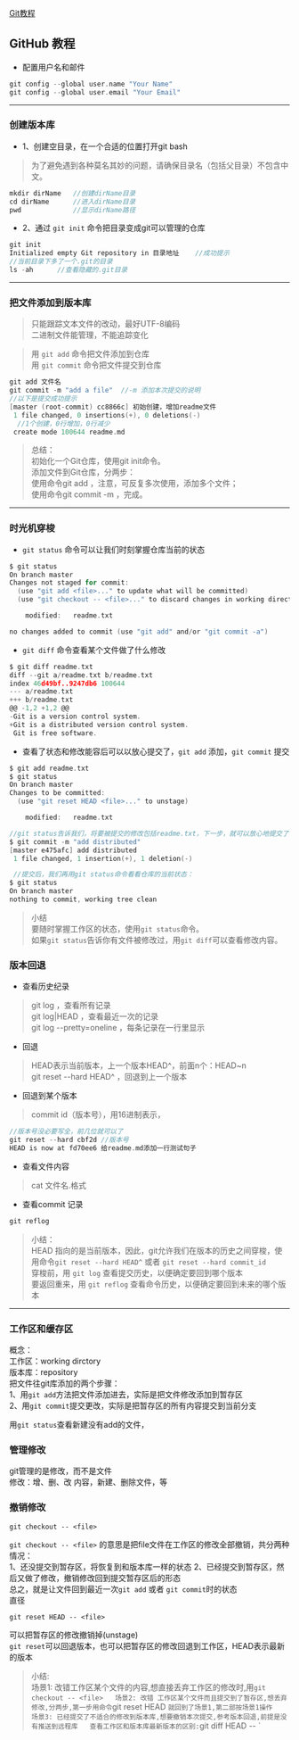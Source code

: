 
[Git教程](https://www.liaoxuefeng.com/wiki/0013739516305929606dd18361248578c67b8067c8c017b000)
## GitHub 教程
* 配置用户名和邮件
``` c
git config --global user.name "Your Name"
git config --global user.email "Your Email"
```
---
### 创建版本库
* 1、创建空目录，在一个合适的位置打开git bash
> 为了避免遇到各种莫名其妙的问题，请确保目录名（包括父目录）不包含中文。
``` c
mkdir dirName   //创建dirName目录
cd dirName      //进入dirName目录
pwd             //显示dirName路径
```
* 2、通过 `git init` 命令把目录变成git可以管理的仓库
``` c
git init        
Initialized empty Git repository in 目录地址    //成功提示
//当前目录下多了一个.git的目录
ls -ah      //查看隐藏的.git目录
```
---
### 把文件添加到版本库
> 只能跟踪文本文件的改动，最好UTF-8编码 \
> 二进制文件能管理，不能追踪变化

> 用 `git add` 命令把文件添加到仓库 \
> 用 `git commit` 命令把文件提交到仓库
``` c
git add 文件名          
git commit -m "add a file"  //-m 添加本次提交的说明
//以下是提交成功提示
[master (root-commit) cc8866c] 初始创建，增加readme文件     
 1 file changed, 0 insertions(+), 0 deletions(-)   
  //1个创建，0行增加，0行减少
 create mode 100644 readme.md
```
> 总结： \
初始化一个Git仓库，使用git init命令。 \
添加文件到Git仓库，分两步： \
使用命令git add <file>，注意，可反复多次使用，添加多个文件； \
使用命令git commit -m <message>，完成。
---
### 时光机穿梭
* `git status` 命令可以让我们时刻掌握仓库当前的状态
``` c
$ git status
On branch master
Changes not staged for commit:
  (use "git add <file>..." to update what will be committed)
  (use "git checkout -- <file>..." to discard changes in working directory)

    modified:   readme.txt

no changes added to commit (use "git add" and/or "git commit -a")
```
* `git diff` 命令查看某个文件做了什么修改
``` c 
$ git diff readme.txt 
diff --git a/readme.txt b/readme.txt
index 46d49bf..9247db6 100644
--- a/readme.txt
+++ b/readme.txt
@@ -1,2 +1,2 @@
-Git is a version control system.
+Git is a distributed version control system.
 Git is free software.
```
* 查看了状态和修改能容后可以以放心提交了，`git add` 添加，`git commit` 提交
``` c
$ git add readme.txt
$ git status
On branch master
Changes to be committed:
  (use "git reset HEAD <file>..." to unstage)

    modified:   readme.txt

//git status告诉我们，将要被提交的修改包括readme.txt，下一步，就可以放心地提交了：
$ git commit -m "add distributed"
[master e475afc] add distributed
 1 file changed, 1 insertion(+), 1 deletion(-)

 //提交后，我们再用git status命令看看仓库的当前状态：
$ git status
On branch master
nothing to commit, working tree clean
```
> 小结  
要随时掌握工作区的状态，使用`git status`命令。  
如果`git status`告诉你有文件被修改过，用`git diff`可以查看修改内容。

### 版本回退
* 查看历史纪录
> git log ，查看所有记录  
> git log|HEAD ，查看最近一次的记录  
> git log --pretty=oneline ，每条记录在一行里显示
* 回退
> HEAD表示当前版本，上一个版本HEAD^，前面n个：HEAD~n  
> git reset --hard HEAD^ ，回退到上一个版本
* 回退到某个版本
> commit id（版本号），用16进制表示，
``` c
//版本号没必要写全，前几位就可以了
git reset --hard cbf2d //版本号
HEAD is now at fd70ee6 给readme.md添加一行测试句子
```
> 
* 查看文件内容
> cat 文件名.格式
* 查看commit 记录
``` c
git reflog
```
> 小结：  
HEAD 指向的是当前版本，因此，git允许我们在版本的历史之间穿梭，使用命令`git reset --hard HEAD^` 或者 `git reset --hard commit_id`  
穿梭前，用 `git log` 查看提交历史，以便确定要回到哪个版本  
要返回重来，用 `git reflog` 查看命令历史，以便确定要回到未来的哪个版本
---


### 工作区和缓存区
概念：  
工作区：working dirctory  
版本库：repository  
把文件往git库添加的两个步骤：  
1、用`git add`方法把文件添加进去，实际是把文件修改添加到暂存区  
2、用`git commit`提交更改，实际是把暂存区的所有内容提交到当前分支  

用`git status`查看新建没有add的文件，

### 管理修改
git管理的是修改，而不是文件  
修改：增、删、改 内容，新建、删除文件，等  

### 撤销修改
``` CMD
git checkout -- <file>
```
`git checkout -- <file>` 的意思是把file文件在工作区的修改全部撤销，共分两种情况：  
1、还没提交到暂存区，将恢复到和版本库一样的状态
2、已经提交到暂存区，然后又做了修改，撤销修改回到提交暂存区后的形态   
总之，就是让文件回到最近一次`git add` 或者 `git commit`时的状态  
直径

``` CMD
git reset HEAD -- <file>
```
可以把暂存区的修改撤销掉(unstage)  
`git reset`可以回退版本，也可以把暂存区的修改回退到工作区，HEAD表示最新的版本

> 小结:  
场景1: 改错工作区某个文件的内容,想直接丢弃工作区的修改时,用`git checkout -- <file>  
场景2: 改错 工作区某个文件而且提交到了暂存区,想丢弃修改,分两步,第一步用命令`git reset HEAD <file>`就回到了场景1,第二部按场景1操作  
场景3: 已经提交了不适合的修改到版本库,想要撤销本次提交,参考版本回退,前提是没有推送到远程库  
> 查看工作区和版本库最新版本的区别:`git diff HEAD -- <file>`